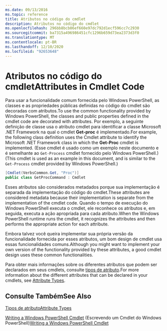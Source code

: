```yaml
---
ms.date: 09/13/2016
ms.topic: reference
title: Atributos no código do cmdlet
description: Atributos no código do cmdlet
ms.openlocfilehash: 296bb8bcb06ef660e97dc792d1ecf596cc7c2930
ms.sourcegitcommit: ba7315a496986451cfc1296b659d73ea2373d3f0
ms.translationtype: MT
ms.contentlocale: pt-BR
ms.lasthandoff: 12/10/2020
ms.locfileid: "92653648"
---
```

# <a name="attributes-in-cmdlet-code"></a><span data-ttu-id="73392-103">Atributos no código do cmdlet</span><span class="sxs-lookup"><span data-stu-id="73392-103">Attributes in Cmdlet Code</span></span>

<span data-ttu-id="73392-104">Para usar a funcionalidade comum fornecida pelo Windows PowerShell, as classes e as propriedades públicas definidas no código do cmdlet são decoradas com atributos.</span><span class="sxs-lookup"><span data-stu-id="73392-104">To use the common functionality provided by Windows PowerShell, the classes and public properties defined in the cmdlet code are decorated with attributes.</span></span> <span data-ttu-id="73392-105">Por exemplo, a seguinte definição de classe usa o atributo cmdlet para identificar a classe Microsoft .NET Framework na qual o cmdlet **Get-proc** é implementado.</span><span class="sxs-lookup"><span data-stu-id="73392-105">For example, the following class definition uses the Cmdlet attribute to identify the Microsoft .NET Framework class in which the **Get-Proc** cmdlet is implemented.</span></span> <span data-ttu-id="73392-106">(Esse cmdlet é usado como um exemplo neste documento e é semelhante ao `Get-Process` cmdlet fornecido pelo Windows PowerShell.)</span><span class="sxs-lookup"><span data-stu-id="73392-106">(This cmdlet is used as an example in this document, and is similar to the `Get-Process` cmdlet provided by Windows PowerShell.)</span></span>

```csharp
[Cmdlet(VerbsCommon.Get, "Proc")]
public class GetProcCommand : Cmdlet
```

<span data-ttu-id="73392-107">Esses atributos são considerados metadados porque sua implementação é separada da implementação do código do cmdlet.</span><span class="sxs-lookup"><span data-stu-id="73392-107">These attributes are considered metadata because their implementation is separate from the implementation of the cmdlet code.</span></span> <span data-ttu-id="73392-108">Quando o tempo de execução do Windows PowerShell executa o cmdlet, ele reconhece os atributos e, em seguida, executa a ação apropriada para cada atributo.</span><span class="sxs-lookup"><span data-stu-id="73392-108">When the Windows PowerShell runtime runs the cmdlet, it recognizes the attributes and then performs the appropriate action for each attribute.</span></span>

<span data-ttu-id="73392-109">Embora talvez você queira implementar sua própria versão da funcionalidade fornecida por esses atributos, um bom design de cmdlet usa essas funcionalidades comuns.</span><span class="sxs-lookup"><span data-stu-id="73392-109">Although you might want to implement your own version of the functionality provided by these attributes, a good cmdlet design uses these common functionalities.</span></span>

<span data-ttu-id="73392-110">Para obter mais informações sobre os diferentes atributos que podem ser declarados em seus cmdlets, consulte [tipos de atributo](./attribute-types.md).</span><span class="sxs-lookup"><span data-stu-id="73392-110">For more information about the different attributes that can be declared in your cmdlets, see [Attribute Types](./attribute-types.md).</span></span>

## <a name="see-also"></a><span data-ttu-id="73392-111">Consulte Também</span><span class="sxs-lookup"><span data-stu-id="73392-111">See Also</span></span>

[<span data-ttu-id="73392-112">Tipos de atributo</span><span class="sxs-lookup"><span data-stu-id="73392-112">Attribute Types</span></span>](./attribute-types.md)

<span data-ttu-id="73392-113">[Writing a Windows PowerShell Cmdlet](./writing-a-windows-powershell-cmdlet.md) (Escrevendo um Cmdlet do Windows PowerShell)</span><span class="sxs-lookup"><span data-stu-id="73392-113">[Writing a Windows PowerShell Cmdlet](./writing-a-windows-powershell-cmdlet.md)</span></span>
